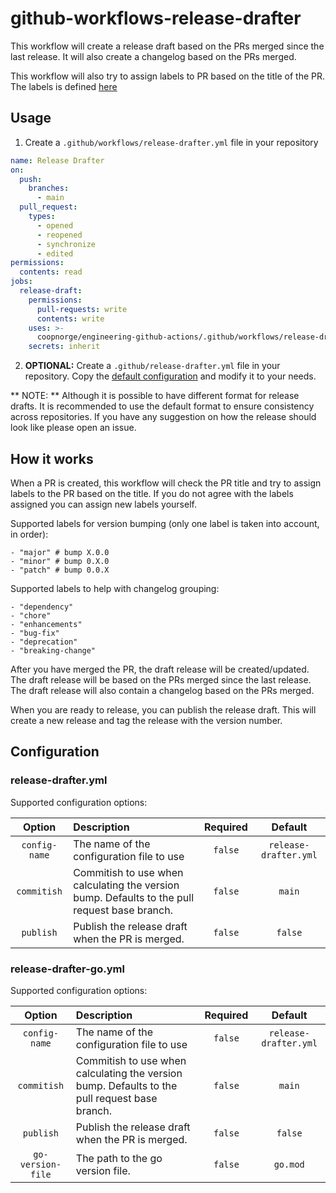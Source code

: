 # github-workflows-release-drafter

This workflow will create a release draft based on the PRs merged since the last release. It will also create a changelog based on the PRs merged.

This workflow will also try to assign labels to PR based on the title of the PR. The labels is defined [here](https://github.com/coopnorge/.github/blob/main/.github/release-drafter.yml)

## Usage

1. Create a `.github/workflows/release-drafter.yml` file in your repository
```yaml
name: Release Drafter
on:
  push:
    branches:
      - main
  pull_request:
    types:
      - opened
      - reopened
      - synchronize
      - edited
permissions:
  contents: read
jobs:
  release-draft:
    permissions:
      pull-requests: write
      contents: write
    uses: >-
      coopnorge/engineering-github-actions/.github/workflows/release-drafter.yaml@main
    secrets: inherit
```

2. **OPTIONAL:** Create a `.github/release-drafter.yml` file in your repository.
Copy the [default configuration](https://github.com/coopnorge/.github/blob/main/.github/release-drafter.yml) and modify it to your needs.

** NOTE: ** Although it is possible to have different format for release drafts. It is recommended to use the default format to ensure consistency across repositories. If you have any suggestion on how the release should look like please open an issue.

## How it works

When a PR is created, this workflow will check the PR title and try to assign labels to the PR based on the title. If you do not agree with the labels assigned you can assign new labels yourself.

Supported labels for version bumping (only one label is taken into account, in order):

```
- "major" # bump X.0.0
- "minor" # bump 0.X.0
- "patch" # bump 0.0.X
```

Supported labels to help with changelog grouping:
  
```
- "dependency"
- "chore"
- "enhancements"
- "bug-fix"
- "deprecation"
- "breaking-change"
```

After you have merged the PR, the draft release will be created/updated. The draft release will be based on the PRs merged since the last release. The draft release will also contain a changelog based on the PRs merged.

When you are ready to release, you can publish the release draft. This will create a new release and tag the release with the version number.

## Configuration

### release-drafter.yml

Supported configuration options:

| Option | Description| Required | Default |
| :---: | :--- | :---: | :---: |
| `config-name` | The name of the configuration file to use| `false` | `release-drafter.yml` |
| `commitish` | Commitish to use when calculating the version bump. Defaults to the pull request base branch. | `false` | `main` |
| `publish` | Publish the release draft when the PR is merged. | `false` | `false` |

### release-drafter-go.yml

Supported configuration options:

| Option | Description| Required | Default |
| :---: | :--- | :---: | :---: |
| `config-name` | The name of the configuration file to use| `false` | `release-drafter.yml` |
| `commitish` | Commitish to use when calculating the version bump. Defaults to the pull request base branch. | `false` | `main` |
| `publish` | Publish the release draft when the PR is merged. | `false` | `false` |
| `go-version-file` | The path to the go version file. | `false` | `go.mod` |
